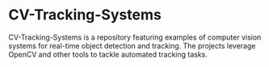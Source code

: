 # CV-Tracking-Systems
CV-Tracking-Systems is a repository featuring examples of computer vision systems for real-time object detection and tracking. The projects leverage OpenCV and other tools to tackle automated tracking tasks.
